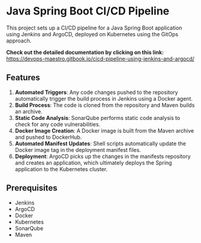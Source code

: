 # Java Spring Boot CI/CD Pipeline

This project sets up a CI/CD pipeline for a Java Spring Boot application using Jenkins and ArgoCD, deployed on Kubernetes using the GitOps approach.

**Check out the detailed documentation by clicking on this link:**  https://devops-maestro.gitbook.io/cicd-pipeline-using-jenkins-and-argocd/

## Features

1. **Automated Triggers**: Any code changes pushed to the repository automatically trigger the build process in Jenkins using a Docker agent.
2. **Build Process**: The code is cloned from the repository and Maven builds an archive.
3. **Static Code Analysis**: SonarQube performs static code analysis to check for any code vulnerabilities.
4. **Docker Image Creation**: A Docker image is built from the Maven archive and pushed to DockerHub.
5. **Automated Manifest Updates**: Shell scripts automatically update the Docker image tag in the deployment manifest files.
6. **Deployment**: ArgoCD picks up the changes in the manifests repository and creates an application, which ultimately deploys the Spring application to the Kubernetes cluster.

## Prerequisites

- Jenkins
- ArgoCD
- Docker
- Kubernetes
- SonarQube
- Maven
